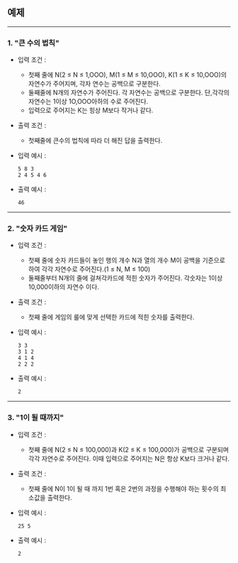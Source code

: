 ## 예제

---

### 1. "큰 수의 법칙"
- 입력 조건 : 
  - 첫째 줄에	N(2	≤ N	≤ 1,OOO), M(1 ≤	M ≤ 10,OOO), K(1 ≤ K ≤ 10,OOO)의 자연수가 주어지며, 각자 연수는 공백으로 구분한다.  
  - 둘째줄에 N개의 자연수가 주어진다. 각 자연수는 공백으로 구분한다. 단,각각의 자연수는 1이상 1O,OOO아하의 수로 주어진다.
  - 입력으로 주어지는 K는 힝상 M보다 작거나 같다.

- 출력 조건 : 
  - 첫째줄에 큰수의 법칙에 따라 더 해진 답을 출력한다.

- 입력 예시 :
  ```
  5 8 3
  2 4 5 4 6
  ```  

- 출력 예시 :
  ```
  46
  ```
---

### 2. "숫자 카드 게임"
- 입력 조건 :
  - 첫째 줄에 숫자 카드들이 놓인 행의 개수 N과 열의 개수 M이 공백을 기준으로 하여 각각 자연수로 주어진다.(1 ≤ N, M ≤ 100)
  - 둘째줄부터 N개의 줄에 걸쳐각카드에 적힌 숫자가 주어진다. 각숫자는 1이상 10,000이하의 자연수 이다.

- 출력 조건 : 
  - 첫째 줄에 게임의 룰에 맞게 선택한 카드에 적힌 숫자를 출력한다.

- 입력 예시 :
  ```
  3 3
  3 1 2
  4 1 4
  2 2 2
  ```  

- 출력 예시 :
  ```
  2
  ```

---

### 3. "1이 될 때까지"
- 입력 조건 : 
  - 첫째 줄에 N(2 ≤ N ≤ 100,000)과 K(2 ≤ K ≤ 100,000)가 공백으로 구분되며 각각 자연수로 주어진다. 이때 입력으로 주어지는 N은 항상 K보다 크거나 같다.

- 출력 조건 :
  - 첫째 줄에 N이 1이 될 때 까지 1번 혹은 2번의 과정을 수행해야 하는 횟수의 최소값을 출력한다.

- 입력 예시 :
  ```
  25 5
  ```

- 출력 예시 :
  ```
  2
  ```